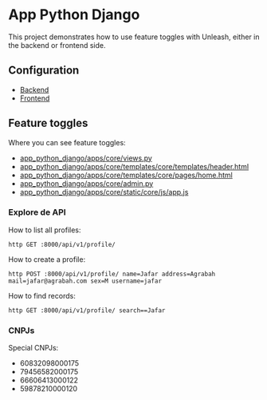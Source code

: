 # App Python Django

This project demonstrates how to use feature toggles with Unleash, either in the backend or frontend side.

## Configuration

- [Backend](./.env.development)
- [Frontend](./app_python_django/apps/core/static/core/js/app.js)

## Feature toggles

Where you can see feature toggles:

- [app_python_django/apps/core/views.py](./app_python_django/apps/core/views.py)
- [app_python_django/apps/core/templates/core/templates/header.html](./app_python_django/apps/core/templates/core/templates/header.html)
- [app_python_django/apps/core/templates/core/pages/home.html](./app_python_django/apps/core/templates/core/pages/home.html)
- [app_python_django/apps/core/admin.py](./app_python_django/apps/core/admin.py)
- [app_python_django/apps/core/static/core/js/app.js](./app_python_django/apps/core/static/core/js/app.js)

### Explore de API

How to list all profiles:

    http GET :8000/api/v1/profile/

How to create a profile:

    http POST :8000/api/v1/profile/ name=Jafar address=Agrabah mail=jafar@agrabah.com sex=M username=jafar

How to find records:

    http GET :8000/api/v1/profile/ search==Jafar

### CNPJs

Special CNPJs:

- 60832098000175
- 79456582000175
- 66606413000122
- 59878210000120
